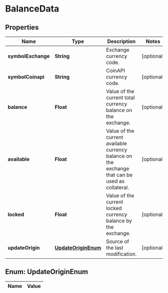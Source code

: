 

# BalanceData

## Properties

Name | Type | Description | Notes
------------ | ------------- | ------------- | -------------
**symbolExchange** | **String** | Exchange currency code. |  [optional]
**symbolCoinapi** | **String** | CoinAPI currency code. |  [optional]
**balance** | **Float** | Value of the current total currency balance on the exchange. |  [optional]
**available** | **Float** | Value of the current available currency balance on the exchange that can be used as collateral. |  [optional]
**locked** | **Float** | Value of the current locked currency balance by the exchange. |  [optional]
**updateOrigin** | [**UpdateOriginEnum**](#UpdateOriginEnum) | Source of the last modification.  |  [optional]


## Enum: UpdateOriginEnum

Name | Value
---- | -----




